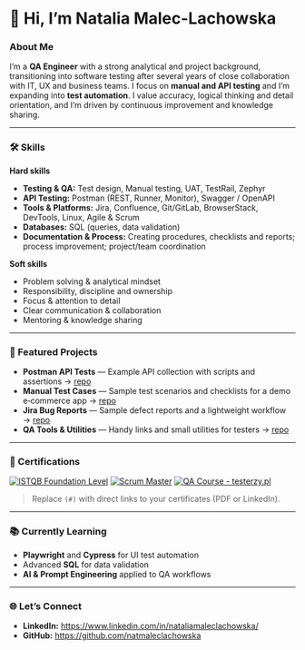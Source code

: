 # 👋 Hi, I’m Natalia Malec-Lachowska

### About Me
I’m a **QA Engineer** with a strong analytical and project background, transitioning into software testing after several years of close collaboration with IT, UX and business teams. I focus on **manual and API testing** and I’m expanding into **test automation**. I value accuracy, logical thinking and detail orientation, and I’m driven by continuous improvement and knowledge sharing.

---

### 🛠️ Skills

**Hard skills**
- **Testing & QA:** Test design, Manual testing, UAT, TestRail, Zephyr
- **API Testing:** Postman (REST, Runner, Monitor), Swagger / OpenAPI
- **Tools & Platforms:** Jira, Confluence, Git/GitLab, BrowserStack, DevTools, Linux, Agile & Scrum
- **Databases:** SQL (queries, data validation)
- **Documentation & Process:** Creating procedures, checklists and reports; process improvement; project/team coordination

**Soft skills**
- Problem solving & analytical mindset
- Responsibility, discipline and ownership
- Focus & attention to detail
- Clear communication & collaboration
- Mentoring & knowledge sharing

---

### 📂 Featured Projects
- **Postman API Tests** — Example API collection with scripts and assertions → [repo](https://github.com/natmaleclachowska/postman-api-tests)
- **Manual Test Cases** — Sample test scenarios and checklists for a demo e‑commerce app → [repo](https://github.com/natmaleclachowska/manual-test-cases)
- **Jira Bug Reports** — Sample defect reports and a lightweight workflow → [repo](https://github.com/natmaleclachowska/jira-bug-reports)
- **QA Tools & Utilities** — Handy links and small utilities for testers → [repo](https://github.com/natmaleclachowska/qa-tools)

---

### 📜 Certifications
[![ISTQB Foundation Level](https://img.shields.io/badge/ISTQB-Foundation%20Level-blue)](#)
[![Scrum Master](https://img.shields.io/badge/Scrum-Master-green)](#)
[![QA Course - testerzy.pl](https://img.shields.io/badge/Course-Testerzy.pl-orange)](#)

> Replace `(#)` with direct links to your certificates (PDF or LinkedIn).

---

### 📚 Currently Learning
- **Playwright** and **Cypress** for UI test automation
- Advanced **SQL** for data validation
- **AI & Prompt Engineering** applied to QA workflows

---

### 🌐 Let’s Connect
- **LinkedIn:** https://www.linkedin.com/in/nataliamaleclachowska/
- **GitHub:**  https://github.com/natmaleclachowska
